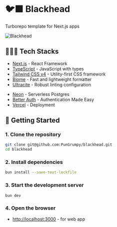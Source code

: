 # 🐦‍⬛ Blackhead

Turborepo template for Next.js apps

<picture>
  <source
    srcset="./public/preview-dark.png"
    media="(prefers-color-scheme: dark)"
  />
    <source
    srcset="./public/preview-light.png"
    media="(prefers-color-scheme: light), (prefers-color-scheme: no-preference)"
  />
  <img src="./public/preview-light.png" alt="Blackhead" />
</picture>

## 🧑🏻‍💻 Tech Stacks

- [Next.js](https://nextjs.org/) - React Framework
- [TypeScript](https://www.typescriptlang.org/) - JavaScript with types
- [Tailwind CSS v4](https://tailwindcss.com/) - Utility-first CSS framework
- [Biome](https://biomejs.dev/) - Fast and lightweight formatter
- [Ultracite](https://www.ultracite.dev/) - Robust linting configuration
<!-- - [Docker](https://www.docker.com/) & [Docker Compose](https://docs.docker.com/compose/) - Containerization (optional) -->
- [Neon](https://neon.tech/) - Serverless Postgres
- [Better Auth](https://www.better-auth.com/) - Authentication Made Easy
- [Vercel](https://vercel.com/) - Deployment

## 🚀 Getting Started

### 1. Clone the repository

```bash
git clone git@github.com:PunGrumpy/blackhead.git
cd blackhead
```

### 2. Install dependencies

```bash
bun install --save-text-lockfile
```

### 3. Start the development server

```bash
bun dev
```

### 4. Open the browser

- [http://localhost:3000](http://localhost:3000) - for web app
<!-- - [http://localhost:3001](http://localhost:3001) - for API -->